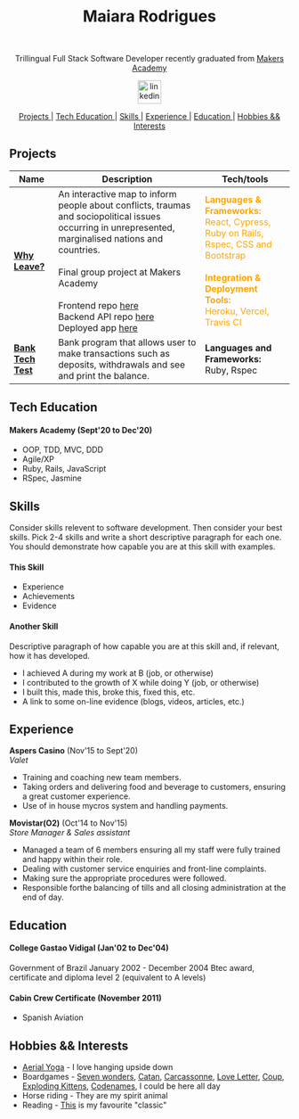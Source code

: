 <div align="center"><h1> Maiara Rodrigues </h1> </br>


Trillingual Full Stack Software Developer recently graduated from [Makers Academy](https://makers.tech/)</div>
<p align="center">
<a href="https://www.linkedin.com/in/maiara-rdrigues/">
<img src="https://www.iconfinder.com/data/icons/logotypes/32/square-linkedin-512.png" alt="linkedin" hspace="50" height="42" width="42"></a>


<div align="center">


[Projects ](#projects) |
[Tech Education ](#tech-education) |
[Skills ](#skills) |
[Experience ](#experience) |
[Education ](#education) |
[Hobbies && Interests ](#hobbies-&&-interests)

</div>


## Projects

| Name                         | Description       | Tech/tools        |
| ---------------------------- | ----------------- | ----------------- |
[**Why Leave?**](https://github.com/timcastillogill/Why_Leave_Front_End) | An interactive map to inform people about conflicts, traumas and sociopolitical issues occurring in unrepresented, marginalised nations and countries. <br><br>Final group project at Makers Academy<br><br>Frontend repo [here](https://github.com/timcastillogill/Why_Leave_Front_End) <br>Backend API repo [here](https://github.com/Joshuamac2/Why-leave-backend) <br>Deployed app [here](https://why-leave.vercel.app/) | <span style="color:orange">**Languages & Frameworks:**<br>React, Cypress, Ruby on Rails, Rspec, CSS and Bootstrap<br><br>**Integration & Deployment Tools:** <br>Heroku, Vercel, Travis CI  |</span>
[**Bank Tech Test**](https://github.com/MaiaraRodrigues/bank-tech-test.git) | Bank program that allows user to make transactions such as deposits, withdrawals and see and print the balance. | **Languages and Frameworks:**<br> Ruby, Rspec</br>

## Tech Education

#### Makers Academy (Sept'20 to Dec'20)

- OOP, TDD, MVC, DDD
- Agile/XP
- Ruby, Rails, JavaScript
- RSpec, Jasmine

## Skills

Consider skills relevent to software development. Then consider your best skills. Pick 2-4 skills and write a short descriptive paragraph for each one. You should demonstrate how capable you are at this skill with examples.

#### This Skill

- Experience
- Achievements
- Evidence

#### Another Skill

Descriptive paragraph of how capable you are at this skill and, if relevant, how it has developed.

- I achieved A during my work at B (job, or otherwise)
- I contributed to the growth of X while doing Y (job, or otherwise)
- I built this, made this, broke this, fixed this, etc.
- A link to some on-line evidence (blogs, videos, articles, etc.)

## Experience

**Aspers Casino** (Nov'15 to Sept'20)   
_Valet_

- Training and coaching new team
members.
- Taking orders and delivering food and
beverage to customers, ensuring a great
customer experience.
- Use of in house mycros system and
handling payments.

**Movistar(O2)** (Oct'14 to Nov'15)  
_Store Manager & Sales assistant_

- Managed a team of 6 members ensuring
all my staff were fully trained and happy
within their role.
- Dealing with customer service enquiries
and front-line complaints.
- Making sure the appropriate procedures
were followed.
- Responsible forthe balancing of tills and
all closing administration at the end of day.


## Education

#### College Gastao Vidigal (Jan'02 to Dec'04)

Government of Brazil
January 2002 - December 2004
Btec award, certificate and
diploma level 2
(equivalent to A levels)

#### Cabin Crew Certificate (November 2011)

- Spanish Aviation


## Hobbies && Interests

- [Aerial Yoga](https://thehotyogaspot.com/blog/what-is-aerial-yoga-and-what-are-the-benefits) - I love hanging upside down
- Boardgames - [Seven wonders](https://boardgamegeek.com/boardgame/68448/7-wonders), [Catan](https://boardgamegeek.com/boardgame/13/catan), [Carcassonne](https://boardgamegeek.com/boardgame/822/carcassonne), [Love Letter](https://boardgamegeek.com/boardgame/129622/love-letter), [Coup](https://boardgamegeek.com/boardgame/131357/coup), [Exploding Kittens](https://boardgamegeek.com/boardgame/172225/exploding-kittens), [Codenames](https://boardgamegeek.com/boardgame/178900/codenames), I could be here all day 
- Horse riding - They are my spirit animal 
- Reading - [This](https://en.wikipedia.org/wiki/Choke_(novel)) is my favourite "classic"
